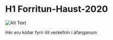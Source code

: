 # H1 Forritun-Haust-2020

![Alt Text](https://media.giphy.com/media/26hiu3mZVquuykwhy/giphy.gif)

Hér eru kóðar fyrir öll verkefnin í áfanganum
